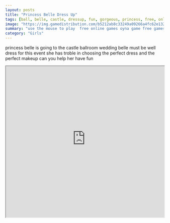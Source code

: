 ```yaml
---
layout: posts
title: "Princess Belle Dress Up"
tags: [ball, belle, castle, dressup, fun, gorgeous, princess, free, online, games, oyna, game, free, games, play, play, games]
image: "https://img.gamedistribution.com/b5212ab8c33249a09266a4fc62e13243.jpg"
summary: "use the mouse to play  free online games oyna game free games play play games"
category: "Girls"
---
```


princess belle is going to the castle ballroom wedding belle must be well dress for this event she has troble in choosing the perfect dress and the perfect makeup can you help her have fun

<iframe width="100%" height="480px;" src="https://html5.gamedistribution.com/b5212ab8c33249a09266a4fc62e13243/"></iframe>